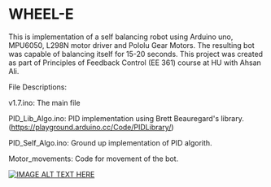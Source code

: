 # WHEEL-E
This is implementation of a self balancing robot using Arduino uno, MPU6050, L298N motor driver and Pololu Gear Motors. The resulting bot was capable of balancing itself for 15-20 seconds. This project was created as part of Principles of Feedback Control (EE 361) course at HU with Ahsan Ali.

File Descriptions:

v1.7.ino: The main file

PID_Lib_Algo.ino: PID implementation using Brett Beauregard's library. (https://playground.arduino.cc/Code/PIDLibrary/)

PID_Self_Algo.ino: Ground up implementation of PID algorith.

Motor_movements: Code for movement of the bot.

[![IMAGE ALT TEXT HERE](https://img.youtube.com/vi/H8IEg2Rn4-M&list=PLrZSHMCFAhIzNgu0sVrEWVW034jOtQLLa/0.jpg)](https://www.youtube.com/watch?v=H8IEg2Rn4-M&list=PLrZSHMCFAhIzNgu0sVrEWVW034jOtQLLa)
